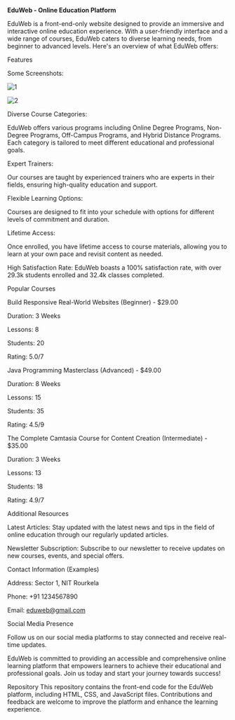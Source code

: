 **EduWeb - Online Education Platform**

EduWeb is a front-end-only website designed to provide an immersive and interactive online education experience. With a user-friendly interface and a wide range of courses, EduWeb caters to diverse learning needs, from beginner to advanced levels. Here's an overview of what EduWeb offers:

Features

Some Screenshots:


![1](https://github.com/saidarshan20/EduWeb/assets/111447766/350208d6-5bd5-46d1-a772-19a0b2f907b5)


![2](https://github.com/saidarshan20/EduWeb/assets/111447766/a16b507c-7811-4ac1-aa02-60a790cc0a78)


Diverse Course Categories: 

EduWeb offers various programs including Online Degree Programs, Non-Degree Programs, Off-Campus Programs, and Hybrid Distance Programs. Each category is tailored to meet different educational and professional goals.

Expert Trainers: 

Our courses are taught by experienced trainers who are experts in their fields, ensuring high-quality education and support.

Flexible Learning Options: 

Courses are designed to fit into your schedule with options for different levels of commitment and duration.

Lifetime Access: 

Once enrolled, you have lifetime access to course materials, allowing you to learn at your own pace and revisit content as needed.

High Satisfaction Rate: EduWeb boasts a 100% satisfaction rate, with over 29.3k students enrolled and 32.4k classes completed.

Popular Courses

Build Responsive Real-World Websites (Beginner) - $29.00

Duration: 3 Weeks

Lessons: 8

Students: 20

Rating: 5.0/7

Java Programming Masterclass (Advanced) - $49.00

Duration: 8 Weeks

Lessons: 15

Students: 35

Rating: 4.5/9

The Complete Camtasia Course for Content Creation (Intermediate) - $35.00

Duration: 3 Weeks

Lessons: 13

Students: 18

Rating: 4.9/7

Additional Resources

Latest Articles: Stay updated with the latest news and tips in the field of online education through our regularly updated articles.

Newsletter Subscription: Subscribe to our newsletter to receive updates on new courses, events, and special offers.

Contact Information (Examples)

Address: Sector 1, NIT Rourkela

Phone: +91 1234567890

Email: eduweb@gmail.com

Social Media Presence

Follow us on our social media platforms to stay connected and receive real-time updates.

EduWeb is committed to providing an accessible and comprehensive online learning platform that empowers learners to achieve their educational and professional goals. Join us today and start your journey towards success!

Repository
This repository contains the front-end code for the EduWeb platform, including HTML, CSS, and JavaScript files. Contributions and feedback are welcome to improve the platform and enhance the learning experience.
